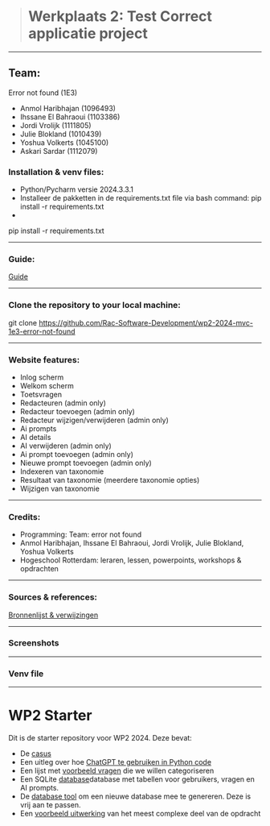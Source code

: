 > # Werkplaats 2: Test Correct applicatie project

---

## Team: 
Error not found (1E3)
* Anmol Haribhajan (1096493)
* Ihssane El Bahraoui (1103386)
* Jordi Vrolijk (1111805)
* Julie Blokland (1010439)
* Yoshua Volkerts (1045100)
* Askari Sardar (1112079)

### Installation & venv files:

* Python/Pycharm versie 2024.3.3.1
* Installeer de pakketten in de requirements.txt file via bash command: pip install -r requirements.txt
* 


pip install -r requirements.txt

---

### Guide:
[Guide](markdown_files/guide.md)

---

### Clone the repository to your local machine:
git clone https://github.com/Rac-Software-Development/wp2-2024-mvc-1e3-error-not-found

---

### Website features:
* Inlog scherm
* Welkom scherm
* Toetsvragen
* Redacteuren (admin only)
* Redacteur toevoegen (admin only)
* Redacteur wijzigen/verwijderen (admin only)
* Ai prompts
* AI details 
* AI verwijderen (admin only)
* Ai prompt toevoegen (admin only)
* Nieuwe prompt toevoegen (admin only)
* Indexeren van taxonomie
* Resultaat van taxonomie (meerdere taxonomie opties)
* Wijzigen van taxonomie

---

### Credits: 
* Programming: Team: error not found
* Anmol Haribhajan, Ihssane El Bahraoui, Jordi Vrolijk, Julie Blokland, Yoshua Volkerts
* Hogeschool Rotterdam: leraren, lessen, powerpoints, workshops & opdrachten

---

### Sources & references:
[Bronnenlijst & verwijzingen](markdown_files/bronnenlijst.md)

---

### Screenshots

---

### Venv file

---








































# WP2 Starter 

Dit is de starter repository voor WP2 2024. Deze bevat: 
- De [casus](CASUS.md)
- Een uitleg over hoe [ChatGPT te gebruiken in Python code](CHATGPT.md)
- Een lijst met [voorbeeld vragen](questions_extract.json) die we willen categoriseren
- Een SQLite [database](databases%2Fdatabase.db)database met tabellen voor gebruikers, vragen en AI prompts.
- De [database tool](lib%2Fdatabase%2Fdatabase_generator.py) om een nieuwe database mee te genereren. Deze is vrij aan te passen.   
- Een [voorbeeld uitwerking](voorbeeld_uitwerking/app.py) van het meest complexe deel van de opdracht
